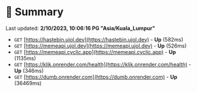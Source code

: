 # 📖 Summary
Last updated: **2/10/2023, 10:06:16 PG "Asia/Kuala_Lumpur"**

- `GET` [https://hastebin.ujol.dev](https://hastebin.ujol.dev) - **Up** (582ms)
- `GET` [https://memeapi.ujol.dev](https://memeapi.ujol.dev) - **Up** (526ms)
- `GET` [https://memeapi.cyclic.app](https://memeapi.cyclic.app) - **Up** (1135ms)
- `GET` [https://klik.onrender.com/health](https://klik.onrender.com/health) - **Up** (346ms)
- `GET` [https://dumb.onrender.com](https://dumb.onrender.com) - **Up** (36469ms)
